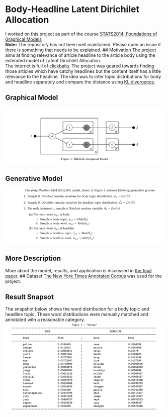 # Body-Headline Latent Dirichilet Allocation
I worked on this project as part of the course [STATS2014: Foundations of Graphical Models](http://www.cs.columbia.edu/~blei/fogm/2014F/index.html)
<br>
<b>Note:</b> The repository has not been well maintained. Please open an issue if there is something that needs to be explained.
## Motivation
The project aims at finding relevance of article headline to the article body using the extended model of Latent Dirichilet Allocation. <br>
The internet is full of [clickbaits](https://en.wikipedia.org/wiki/Clickbait). The project was geared towards finding those articles which have catchy headlines but the content itself has a little relevance to the headline. The idea was to infer topic distributions for body and headline separately and compare the distance using [KL divergence](https://en.wikipedia.org/wiki/Kullback%E2%80%93Leibler_divergence).
## Graphical Model
![](./docs/Model.png)
## Generative Model
![](./docs/gen.png)

## More Description
More about the model, results, and application is discussed in [the final paper](./docs/main.pdf).
## Dataset
[The New York Times Annotated Corpus](https://catalog.ldc.upenn.edu/ldc2008t19) was used for the project.
## Result Snapsot
The snapshot below shows the word distribution for a body topic and headline topic. These word distributions were manually matched and annotated with a reasonable category.
<br>
![](./docs/results.png)
